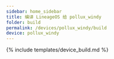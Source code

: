```yaml
---
sidebar: home_sidebar
title: 编译 LineageOS 给 pollux_windy
folder: build
permalink: /devices/pollux_windy/build
device: pollux_windy
---
```

{% include templates/device_build.md %}

